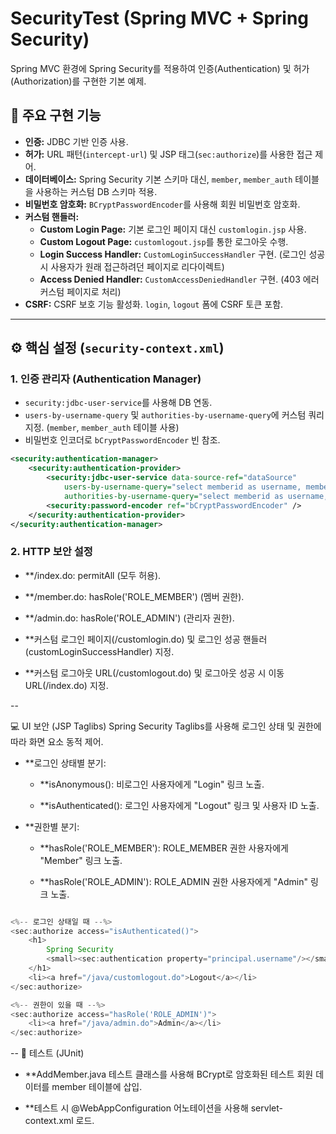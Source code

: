 # SecurityTest (Spring MVC + Spring Security)

Spring MVC 환경에 Spring Security를 적용하여 인증(Authentication) 및 허가(Authorization)를 구현한 기본 예제.

## 🚀 주요 구현 기능

* **인증:** JDBC 기반 인증 사용.
* **허가:** URL 패턴(`intercept-url`) 및 JSP 태그(`sec:authorize`)를 사용한 접근 제어.
* **데이터베이스:** Spring Security 기본 스키마 대신, `member`, `member_auth` 테이블을 사용하는 커스텀 DB 스키마 적용.
* **비밀번호 암호화:** `BCryptPasswordEncoder`를 사용해 회원 비밀번호 암호화.
* **커스텀 핸들러:**
    * **Custom Login Page:** 기본 로그인 페이지 대신 `customlogin.jsp` 사용.
    * **Custom Logout Page:** `customlogout.jsp`를 통한 로그아웃 수행.
    * **Login Success Handler:** `CustomLoginSuccessHandler` 구현. (로그인 성공 시 사용자가 원래 접근하려던 페이지로 리다이렉트)
    * **Access Denied Handler:** `CustomAccessDeniedHandler` 구현. (403 에러 커스텀 페이지로 처리)
* **CSRF:** CSRF 보호 기능 활성화. `login`, `logout` 폼에 CSRF 토큰 포함.

---

## ⚙️ 핵심 설정 (`security-context.xml`)

### 1. 인증 관리자 (Authentication Manager)

* `security:jdbc-user-service`를 사용해 DB 연동.
* `users-by-username-query` 및 `authorities-by-username-query`에 커스텀 쿼리 지정. (`member`, `member_auth` 테이블 사용)
* 비밀번호 인코더로 `bCryptPasswordEncoder` 빈 참조.

```xml
<security:authentication-manager>
    <security:authentication-provider>
        <security:jdbc-user-service data-source-ref="dataSource" 
            users-by-username-query="select memberid as username, memberpw as password, enabled from member where memberid = ?" 
            authorities-by-username-query="select memberid as username, auth as authority from member_auth where memberid = ?"/>
        <security:password-encoder ref="bCryptPasswordEncoder" />
    </security:authentication-provider>
</security:authentication-manager>

```
### 2. HTTP 보안 설정
* **/index.do: permitAll (모두 허용).

* **/member.do: hasRole('ROLE_MEMBER') (멤버 권한).

* **/admin.do: hasRole('ROLE_ADMIN') (관리자 권한).

* **커스텀 로그인 페이지(/customlogin.do) 및 로그인 성공 핸들러(customLoginSuccessHandler) 지정.

* **커스텀 로그아웃 URL(/customlogout.do) 및 로그아웃 성공 시 이동 URL(/index.do) 지정.

--

💻 UI 보안 (JSP Taglibs)
Spring Security Taglibs를 사용해 로그인 상태 및 권한에 따라 화면 요소 동적 제어.

* **로그인 상태별 분기:

  * **isAnonymous(): 비로그인 사용자에게 "Login" 링크 노출. 

  * **isAuthenticated(): 로그인 사용자에게 "Logout" 링크 및 사용자 ID 노출. 

* **권한별 분기:

  * **hasRole('ROLE_MEMBER'): ROLE_MEMBER 권한 사용자에게 "Member" 링크 노출. 

  * **hasRole('ROLE_ADMIN'): ROLE_ADMIN 권한 사용자에게 "Admin" 링크 노출. 

```Java

<%-- 로그인 상태일 때 --%>
<sec:authorize access="isAuthenticated()">
    <h1>
        Spring Security 
        <small><sec:authentication property="principal.username"/></small>
    </h1>
    <li><a href="/java/customlogout.do">Logout</a></li>
</sec:authorize>

<%-- 권한이 있을 때 --%>
<sec:authorize access="hasRole('ROLE_ADMIN')">
    <li><a href="/java/admin.do">Admin</a></li>
</sec:authorize>
```
--
🧪 테스트 (JUnit)
* **AddMember.java 테스트 클래스를 사용해 BCrypt로 암호화된 테스트 회원 데이터를 member 테이블에 삽입.

* **테스트 시 @WebAppConfiguration 어노테이션을 사용해 servlet-context.xml 로드.

